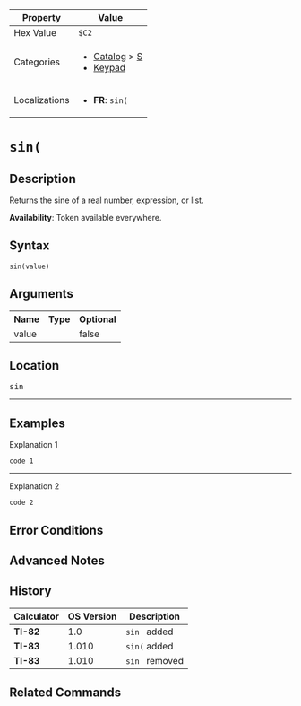 | Property      | Value |
|---------------|-------|
| Hex Value     | `$C2`|
| Categories    | <ul><li>[Catalog](<../categories/Catalog.md>) > [S](<../categories/Catalog.md#S>)</li><li>[Keypad](<../categories/Keypad.md>)</li></ul> |
| Localizations | <ul><li><b>FR</b>: `sin(`</li></ul> |

# `sin(`

## Description
Returns the sine of a real number, expression, or list.


<b>Availability</b>: Token available everywhere.

## Syntax
`sin(value)`

## Arguments
<table>
<tr><th>Name</th><th>Type</th><th>Optional</th></tr>

<tr><td>value</td><td></td><td>false</td></tr>

</table>

## Location
<kbd>sin</kbd>
<hr>

## Examples

Explanation 1
```ti-basic
code 1
```
---
Explanation 2
```ti-basic
code 2
```

## Error Conditions


## Advanced Notes


## History
| Calculator | OS Version | Description |
|------------|------------|-------------|
| <b>TI-82</b> | 1.0 | `sin ` added
| <b>TI-83</b> | 1.010 | `sin(` added
| <b>TI-83</b> | 1.010 | `sin ` removed

## Related Commands

    